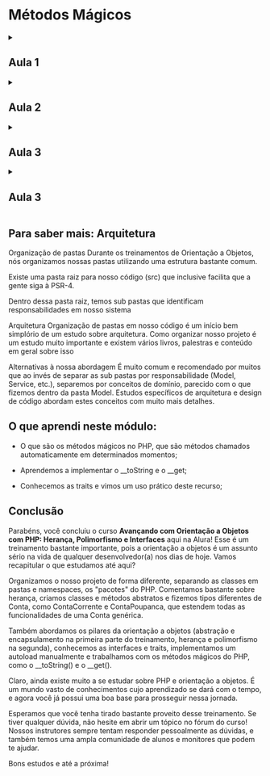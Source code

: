 # Métodos Mágicos


<!-- Documentação AULA 1 -->

<details>
  <summary>
    <h2> Aula 1 </h2>
  </summary>

  <h3> Exibindo como String </h3>

Chegamos ao capítulo final dessa segunda parte do treinamento de introdução à orientação a objetos com o PHP. Nesse momento, nos chegou uma nova demanda pedindo a preparação de um relatório com os endereços que temos cadastrados. Começaremos pensando em uma maneira de exibirmos esses endereços.

Criaremos na raiz do projeto um arquivo de testes enderecos.php no qual importaremos o autoload e criaremos os objetos $umEndereco, com as informações 'Petrópolis', 'bairro qualquer', 'Minha rua', '71b', e $outroEndereco com as informações 'Rio', 'Centro', 'Uma rua aí', '50'.

```php

<?php

use Alura\Banco\Modelo\Endereco;

require_once 'autoload.php';

$umEndereco = new Endereco(
    'Petrópolis',
    'bairro qualquer',
    'Minha rua',
    '71b'
);
$outroEndereco = new Endereco(
    'Rio',
    'Centro',
    'Uma rua aí',
    '50'
);

```

Um formato interessante de exibirmos esses dados é "Rua, número, bairro, cidade". Para isso, poderíamos executar um echo e concatenar as chamadas de $umEndereco->recuperaRua(), $umEndereco->recuperaBairro() e assim por diante, tomando cuidado para formatar o texto corretamente. Parece trabalhoso e realmente é, quando na verdade só queremos exibir o endereço como string.

Pensando nisso, poderíamos ter na classe Endereco um método como formataEndereco() que nos devolvesse os dados cadastrados no formato desejado. A ideia é que, quando tentarmos acessar $umEndereco como uma string, por exemplo exibindo-o com o echo, recebamos as informações nesse formato.

```php

<?php

use Alura\Banco\Modelo\Endereco;

require_once 'autoload.php';

$umEndereco = new Endereco(
    'Petrópolis',
    'bairro qualquer',
    'Minha rua',
    '71b'
);
$outroEndereco = new Endereco(
    'Rio',
    'Centro',
    'Uma rua aí',
    '50'
);

echo $umEndereco;

```

Quando escrevemos o código dessa forma, o PhpStorm nos exibe uma mensagem indicando a ausência do método __toString. Como comentado nos treinamentos anteriores, todos os métodos iniciados com __ são conhecidos como "métodos mágicos" do PHP, e que em alguns momentos são chamados de forma automática.

Sendo assim, implementaremos na classe Endereco o método __toString(), que retornará uma string e, no corpo, definirá a formatação do texto. Para isso, retornaremos primeiro $this->rua, seguido de $this->numero, $this->bairro e $this->cidade. Para nos precavermos em relação a erros, rodearemos cada um desses dados com chaves.

```php

public function __toString(): string
{
    return "{$this->rua}, {$this->numero}, {$this->bairro}, {$this->cidade}";
}

```

Feito isso, se executarmos o arquivo endereco.php, teremos como retorno: **__Minha rua, 71b, bairro qualquer, Petrópolis__**

Faremos um novo teste concatenando $umEndereco com . PHP_EOL, de modo a pularmos uma linha, e em seguida incluindo um echo de $outroEndereco.

```php

echo $umEndereco . PHP_EOL;
echo $outroEndereco;

```

Como resultado, teremos:

**__Minha rua, 71b, bairro qualquer, Petrópolis__**

**__Uma rua aí, 50, Centro, Rio__**

Perceba que o método mágico __toString() nos permite representar qualquer objeto como string. Lembrando que todos os métodos mágicos do PHP começam com __, e existem vários deles. Justamente por essa convenção, a documentação da linguagem não recomenda a criação de métodos com __.

Agora que conhecemos um novo método mágico, queremos acessar$umEndereco->rua diretamente, sem chamarmos o método recuperaRua(). Conversaremos sobre essa possibilidade no próximo vídeo.

</details>


<!-- Documentação AULA 2 -->

<details>
  <summary>
    <h2> Aula 2 </h2>
  </summary>

  <h3> Acessando Atributos Livremente </h3

Nosso objetivo agora é acessarmos de forma livre os atributos dos objetos do tipo Endereco, e queremos fazer isso por meio de métodos mágicos. Quando digitamos __ no PhpStorm, nos é exibida a lista de métodos mágicos disponíveis. Por exemplo, temos o __call(), que é chamado quando tentamos executar um método que não existe ou que é privado; o __clone(), usado para criar uma cópia de um objeto; __debugInfo(), executado quando fazemos o var_dump() de uma referência que aponta para uma instância; e o __destruct(), o método destrutor que já conhecemos anteriormente.

O método que estamos buscando é o __get(), que recebe como parâmetro uma string representando o nome do atributo que queremos acessar. Para provarmos isso, faremos um echo do $nomeAtributo recebido no método.

```php

public function __get(string $nomeAtributo)
{
    echo $nomeAtributo;
        exit();
}

```

Com isso, se incluirmos um $umEndereco->rua no nosso script endereco.php, o texto "rua" será exibido no console. A ideia é que, quando recebermos o nome do atributo rua, seja executado o método recuperaRua() - ou seja, queremos colocar a primeira letra do nome em maiúsculo e adicionar o texto recupera como prefixo.

Para transformarmos a primeira letra do nome recebido em maiúscula, podemos usar a função ucfirst() do PHP (de upper case first). Armazenaremos o retorno em uma variável $metodo e concatenaremos o seu conteúdo com a string recupera.

```php

public function __get(string $nomeAtributo)
{
    $metodo = ucfirst($nomeAtributo);
    $metodo = 'recupera' . $metodo;
}

```

Podemos, inclusive, colocar esses dois passos em uma só linha. Em seguida, retornaremos a chamada de $this->$metodo().

```php

public function __get(string $nomeAtributo)
{
    $metodo = 'recupera' . ucfirst($nomeAtributo);
    return $this->$metodo();
}

```

Em endereco.php, incluiremos o echo de $umEndereco->bairro e pararemos a execução do script com um exit().

```php

require_once 'autoload.php';

$umEndereco = new Endereco(
    'Petrópolis',
    'bairro qualquer',
    'Minha rua',
    '71b'
);
$outroEndereco = new Endereco(
    'Rio',
    'Centro',
    'Uma rua aí',
    '50'
);

echo $umEndereco->bairro;
exit();

```

Como retorno, teremos "bairro qualquer", indicando que tudo foi executado corretamente. Se alterarmos a chamada para $umEndereco->cidade, o retorno será "Petrópolis". Com isso, não mais precisaremos dos métodos de acesso.

Repare, entretanto, que a IDE não nos ajuda sugerindo tais atributos, mostrando apenas os métodos que definimos anteriormente. É possível contornar esse "problema" adicionando annotations (anotações) no código. No PhpStorm, podemos fazer isso digitando /** antes da classe e pressioando "Enter", o que fará com que o esqueleto de uma annotation seja incluído automaticamente.

Adicionaremos, então, uma nova annotation chamada @property-read, que representa propriedades que só podem ser lidas. Em seguida, definiremos o tipo da propriedade (string) e passaremos o seu nome, no caso $cidade. Continuaremos repetindo esse processo até listarmos todas as propriedades de Endereco.

```php

/**
 * Class Endereco
 * @package Alura\Banco\Modelo
 * @property-read string $cidade
 * @property-read string $bairro
 * @property-read string $rua
 * @property-read string $numero
 */
class Endereco
{
    private $cidade;
    private $bairro;
    private $rua;
    private $numero;

    public function __construct(string $cidade, string $bairro, string $rua, string $numero)
    {
        $this->cidade = $cidade;
        $this->bairro = $bairro;
        $this->rua = $rua;
        $this->numero = $numero;
    }
//...

```

Terminadas as anotações, o PhpStorm passará a nos sugerir os atributos como opção de autocompletar - por exemplo, se digitarmos $umEndereco->r, a propriedade rua será sugerida. Além disso, não conseguiremos mais atribuir um valor a esse campo, por exemplo com $umEndereco->rua = '', pois o definimos como somente leitura.

Vamos recapitular? Nós implementamos o método mágico __get(), que é chamado sempre tentamos acessar um atributo/propriedade que não existe ou é privado. Por meio dele, montamos uma lógica que coloca a primeira letra do nome desse atributo em letra maiúscula e adiciona a string recupera ao início, resultando no padrão que utilizamos nos nossos métodos de acesso (getters). Com isso, conseguimos o nome do método, a partir do qual conseguimos recuperar o conteúdo do atributo.

Para que as IDE nos ajude com sugestões de autocompletar, incluímos na classe Endereco anotações informando a existência de propriedades de leitura chamadas $cidade, $bairro, $rua e $numero.

Já começamos a entender os métodos mágicos e, como dito anteriormente, existem vários outros, como o __invoke(), que é chamado qunado tentamos utilizar uma referência como se fosse uma função.

Para que você se aprofunde mais nesse assunto, fica o desafio de fazer com o método __set() o mesmo que fizemos com o __get(). Tal método recebe dois parâmetros: o nome do atributo e o valor que será atribuído a ele. Não se esqueça de deixar a sua solução no fórum do curso para que nossos instrutores e alunos possam corrigi-la e dar dicas de como aprimora-la!

Agora voltaremos ao assunto da herança. No nosso sistema a classe Endereco representa uma entidade o mais específica possível. Ou seja, não existiria, por exemplo, uma classe EnderecoDosEUA que herdasse dessa classe, adicionando uma nova informação. Pensando nisso, queremos impedir a herança dessa classe. Descobriremos se isso é possível no próximo vídeo.

#### Exercício Proposto

Envie aqui sua proposta do método <code>__set</code> e veja a solução de outros alunos:

https://cursos.alura.com.br/forum/topico-exercicio-__set-98206

</details>


<!-- Documentação AULA 3 -->

<details>
  <summary>
    <h2> Aula 3 </h2>
  </summary>

  <h3> Impedindo a Herança </h3

Existem alguns casos, ainda que raros, nos quais desejamos impedir a herança. Por exemplo, não queremos que nenhuma classe estenda de Endereco ou CPF, pois essas são classes definitivas e únicas. Para isso, precisamos informar ao PHP que, independentemente de como for a hierarquia até aquele ponto, a classe com que estamos trabalhando é a final - algo que é feito usando exatamente a palavra final.

```php

final class CPF
{
    private $numero;

    public function __construct(string $numero)
    {
        $numero = filter_var($numero, FILTER_VALIDATE_REGEXP, [
            'options' => [
                'regexp' => '/^[0-9]{3}\.[0-9]{3}\.[0-9]{3}\-[0-9]{2}$/'
            ]
        ]);
        if ($numero === false) {
            echo "Cpf inválido";
            exit();
        }
        $this->numero = $numero;
    }
//...

```

Quando informamos que uma classe final, a própria IDE adiciona um "pin" visual indicando que ela foi fixada e não pode mais ser herdada. Inclusive, se tentarmos estender CPF em algum ponto do código, o PhpStorm nem mesmo encontrará a classe. Mesmo passando todo o endereço de CPF, incluindo o seu namespace, teremos um erro indicando que não é possível herdar de uma classe que tem final na sua definição.

Repetiremos esse processo para a classe Endereco, impedindo que ela também seja herdada. Continuando nesse raciocínio, temos na classe Pessoa um método validaNomeTitular(), que renomearemos para validaNome() de modo a adequá-lo melhor à sua funcionalidade.

```php

protected function validaNome(string $nomeTitular)
{
    if (strlen($nomeTitular) < 5) {
        echo "Nome precisa ter pelo menos 5 caracteres";
        exit();
    }
}

```

O método validaNome() pode ser usado também pelas classes filhas, mas não queremos que ele seja modificado, por exemplo criando em Funcionario um novo método validaNome() que não faz absolutamente nada. Para que isso se torne proibido, também podemos usar a palavra-chave final.

```php

final protected function validaNome(string $nomeTitular)
{
    if (strlen($nomeTitular) < 5) {
        echo "Nome precisa ter pelo menos 5 caracteres";
        exit();
    }
}

```

A classe Pessoa continuará sendo herdada sem problemas, mas o método validaNome() não mais poderá ser sobrescrito. Com isso ganhamos segurança no nosso sistema de hierarquia de classes, controlando quais comportamentos podem ou não ser adicionados. Isso é bastante interessante, por exemplo, em situações nas quais criamos classes que serão utilizadas por várias outras pessoas.

</details>


<!-- Documentação AULA 3 -->

<details>
  <summary>
    <h2> Aula 3 </h2>
  </summary>

  <h3> Impedindo a Herança </h3

Nesse capítulo falamos sobre algumas peculiaridades do PHP, como os métodos mágicos, e nesse vídeo bônus comentaremos sobre outra: as traits.

Em Endereco, estamos usando o método __get() para pegarmos o nome de um atributo e o transformarmos no nome do método acessor desse mesmo atributo. Porém, não é só o Endereco que possui atributos privados que gostaríamos de acessar. Por exemplo, poderíamos ler o $nome e o $cpf da classe Pessoa, sem precisarmos chamar os métodos acessores desses atributos.

Uma solução para isso seria criarmos uma classe extra que servisse de herança para Endereco e Pessoa e possuísse o método desejado. Entretanto, estaríamos obrigando classes completamente diferentes a herdarem de uma terceira simplesmente para ganharmos acesso a um método, às vezes até mesmo impedindo uma classe mais importante de ser herdada, já que o PHP não permite a herança múltipla. Além disso, o método recuperaRua(), por exemplo, não poderia ser chamado de uma classe base, incorrendo em mais um problema com a herança.

Outra alternativa é simplesmente copiarmos a estrutura do método __get() e colarmos na classe Pessoa, algo que sabemos que não é ideal. Seria interessante se existisse uma forma do próprio PHP copiar código de algum local e injetá-lo na classe desejada. O PHP na verdade possui tal funcionalidade, e ela se chama trait.

Para testarmos, criaremos no diretório "Modelo" uma nova classe "AcessoPropriedades" utilizando o template "Trait" disponibilizado pela IDE.

```php

<?php


namespace Alura\Banco\Modelo;


trait AcessoPropriedades
{

}

```

Repare que a estrutura é bem parecida com a de uma classe, alterando somente a palavra class para trait. Removeremos a definição do método __get() da classe Endereco e o passaremos para a trait que criamos.

```php

trait AcessoPropriedades
{
    public function __get(string $nomeAtributo)
    {
        $metodo = 'recupera' . ucfirst($nomeAtributo);
        return $this->$metodo();
    }
}

```

Na classe Endereco, incluiremos a instrução use AcessoPropriedades.

```php

final class Endereco
{
    use AcessoPropriedades;

    private $cidade;
    private $bairro;
    private $rua;
    private $numero;
//...

```

Na aula de namespaces comentamos que a palavra use poderia significar coisas diferentes dependendo de onde ela é colocada em uma arquivo. Nesse caso, como estamos colocando-a diretamente dentro de uma classe, quer dizer que estamos utilizando uma trait. Isso implica que o PHP irá "colar" o conteúdo da trait no local informado, como se estivéssemos fazendo um "copia e cola" dos seus métodos, permitindo acesso ao __get().

Isso também é vantajoso pois podemos utilizar quantas traits forem necessárias. Isso não é uma herança pois o PHP executa processos diferentes por baixo dos panos. Da mesma forma que incluímos o use AcessoPropriedades na classe Endereco, podemos fazer o mesmo em Pessoa.

```php

abstract class Pessoa
{
    use AcessoPropriedades;
    protected $nome;
    private $cpf;
//...

```

Com isso, podemos, por exemplo, criar um novo $desenvolvedor e tentar acessar a sua propriedade $desenvolvedor->nome.

```php

$desenvolvedor = new Desenvolvedor('Vinicius', new CPF('123.456.789-10'), 2000);
$desenvolvedor->nome;

```

O próprio PhpStorm não nos indicará um erro, pois o método mágico __get() existe na classe Pessoa, e todos os herdeiros dessa classe também terão acesso a ele. A utilização de traits é interessante, mas também perigosa. Devemos ponderar bastante a inclusão de métodos nas traits de modo a evitar confusões e problemas de manutenção.

### Para saber mais: Traits

O PHP fornece uma outra forma de reutilizarmos código, sem a necessidade de herança, através de **Traits**.

Seu uso tem se tornado mais comum, com a evolução da linguagem, então vale a pena dar uma lida sobre Traits na documentação oficial do PHP: https://www.php.net/manual/en/language.oop5.traits.php.

</details>

## Para saber mais: Arquitetura

Organização de pastas
Durante os treinamentos de Orientação a Objetos, nós organizamos nossas pastas utilizando uma estrutura bastante comum.

Existe uma pasta raiz para nosso código (src) que inclusive facilita que a gente siga à PSR-4.

Dentro dessa pasta raiz, temos sub pastas que identificam responsabilidades em nosso sistema

Arquitetura
Organização de pastas em nosso código é um início bem simplório de um estudo sobre arquitetura. Como organizar nosso projeto é um estudo muito importante e existem vários livros, palestras e conteúdo em geral sobre isso

Alternativas à nossa abordagem
É muito comum e recomendado por muitos que ao invés de separar as sub pastas por responsabilidade (Model, Service, etc.), separemos por conceitos de domínio, parecido com o que fizemos dentro da pasta Model. Estudos específicos de arquitetura e design de código abordam estes conceitos com muito mais detalhes.

## O que aprendi neste módulo:

- O que são os métodos mágicos no PHP, que são métodos chamados automaticamente em determinados momentos;

- Aprendemos a implementar o __toString e o __get;

- Conhecemos as traits e vimos um uso prático deste recurso;

## Conclusão

Parabéns, você concluiu o curso **Avançando com Orientação a Objetos com PHP: Herança, Polimorfismo e Interfaces** aqui na Alura! Esse é um treinamento bastante importante, pois a orientação a objetos é um assunto sério na vida de qualquer desenvolvedor(a) nos dias de hoje. Vamos recapitular o que estudamos até aqui?

Organizamos o nosso projeto de forma diferente, separando as classes em pastas e namespaces, os "pacotes" do PHP. Comentamos bastante sobre herança, criamos classes e métodos abstratos e fizemos tipos diferentes de Conta, como ContaCorrente e ContaPoupanca, que estendem todas as funcionalidades de uma Conta genérica.

Também abordamos os pilares da orientação a objetos (abstração e encapsulamento na primeira parte do treinamento, herança e polimorfismo na segunda), conhecemos as interfaces e traits, implementamos um autoload manualmente e trabalhamos com os métodos mágicos do PHP, como o __toString() e o __get().

Claro, ainda existe muito a se estudar sobre PHP e orientação a objetos. É um mundo vasto de conhecimentos cujo aprendizado se dará com o tempo, e agora você já possui uma boa base para prosseguir nessa jornada.

Esperamos que você tenha tirado bastante proveito desse treinamento. Se tiver qualquer dúvida, não hesite em abrir um tópico no fórum do curso! Nossos instrutores sempre tentam responder pessoalmente as dúvidas, e também temos uma ampla comunidade de alunos e monitores que podem te ajudar.

Bons estudos e até a próxima!